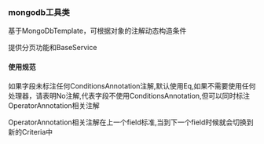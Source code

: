 ### mongodb工具类

基于MongoDbTemplate，可根据对象的注解动态构造条件

提供分页功能和BaseService

#### 使用规范

如果字段未标注任何ConditionsAnnotation注解,默认使用Eq,如果不需要使用任何处理器，请表明No注解,代表字段不使用ConditionsAnnotation,但可以同时标注OperatorAnnotation相关注解

OperatorAnnotation相关注解在上一个field标准,当到下一个field时候就会切换到新的Criteria中